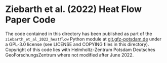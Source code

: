 # Ziebarth et al. (2022) Heat Flow Paper Code
The code contained in this directory has been published as
part of the `ziebarth_et_al_2022_heatflow` Python module at
[git.gfz-potsdam.de](https://git.gfz-potsdam.de/ziebarth/ziebarth-et-al-2022-heat-flow-paper-code) under a GPL-3.0 license (see LICENSE and COPYING files in
this directory).
Copyright of this code lies with Helmholtz-Zentrum Potsdam Deutsches GeoForschungsZentrum where not modified after June 2022.